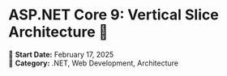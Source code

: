 # ASP.NET Core 9: Vertical Slice Architecture 🚀

📅 **Start Date:** February 17, 2025  
📂 **Category:** .NET, Web Development, Architecture


